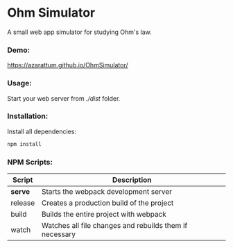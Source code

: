 # Ohm Simulator
A small web app simulator for studying Ohm's law.

### Demo:
https://azarattum.github.io/OhmSimulator/

### Usage:
Start your web server from *./dist* folder.

### Installation: 
Install all dependencies:
```sh
npm install
```

### NPM Scripts:
| Script    | Description                                             |
| --------- | ------------------------------------------------------- |
| **serve** | Starts the webpack development server                   |
| release   | Creates a production build of the project               |
| build     | Builds the entire project with webpack                  |
| watch     | Watches all file changes and rebuilds them if necessary |